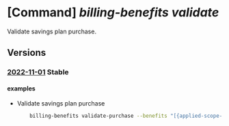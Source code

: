 # [Command] _billing-benefits validate_

Validate savings plan purchase.

## Versions

### [2022-11-01](/Resources/mgmt-plane/L3Byb3ZpZGVycy9taWNyb3NvZnQuYmlsbGluZ2JlbmVmaXRzL3ZhbGlkYXRl/2022-11-01.xml) **Stable**

<!-- mgmt-plane /providers/microsoft.billingbenefits/validate 2022-11-01 -->

#### examples

- Validate savings plan purchase
    ```bash
        billing-benefits validate-purchase --benefits "[{applied-scope-type:Shared,billing-plan:P1M,billing-scope-id:50000000-aaaa-bbbb-cccc-200000000012,display-name:name1,sku:Compute_Savings_Plan,term:P1Y,commitment:{amount:10.0,currency-code:USD,grain:Hourly}}]"
    ```
